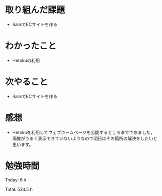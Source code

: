 # 取り組んだ課題
- RailsでECサイトを作る

# わかったこと
- Herokuの利用
  
# 次やること
- RailsでECサイトを作る

# 感想
- Herokuを利用してウェブホームページを公開するところまでできました。
画像がうまく表示できていないようなので明日はその箇所の解決をしたいと思います。

# 勉強時間
Today: 6 h

Total: 534.5 h
